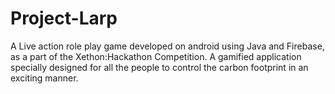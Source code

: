 # Project-Larp
A Live action role play game developed on android using Java and Firebase, as a part of the Xethon:Hackathon Competition. A gamified application specially designed for all the people to control the carbon footprint in an exciting manner.

